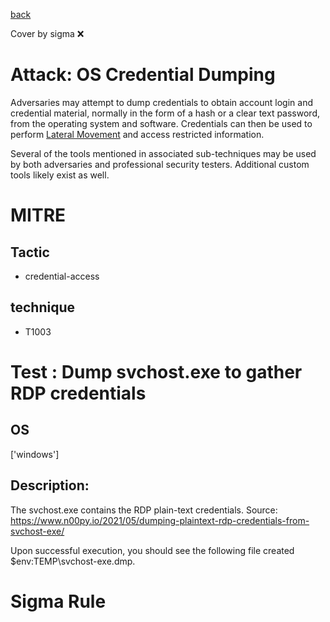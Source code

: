 [back](../index.md)

Cover by sigma :x: 

# Attack: OS Credential Dumping

 Adversaries may attempt to dump credentials to obtain account login and credential material, normally in the form of a hash or a clear text password, from the operating system and software. Credentials can then be used to perform [Lateral Movement](https://attack.mitre.org/tactics/TA0008) and access restricted information.

Several of the tools mentioned in associated sub-techniques may be used by both adversaries and professional security testers. Additional custom tools likely exist as well.


# MITRE
## Tactic
  - credential-access

## technique
  - T1003

# Test : Dump svchost.exe to gather RDP credentials

## OS

 ['windows']

## Description:

 The svchost.exe contains the RDP plain-text credentials.
Source: https://www.n00py.io/2021/05/dumping-plaintext-rdp-credentials-from-svchost-exe/

Upon successful execution, you should see the following file created $env:TEMP\svchost-exe.dmp.


# Sigma Rule

